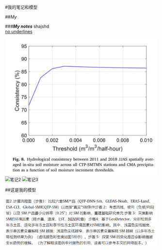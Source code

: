#我的笔记和模型

##_My_

###___My notes___
shajshd  
<u>no underlines</u>

![笔记1](images/5678.jpg)
![笔记2](images/note2.jpg)
![笔记3](images/note3.jpg)

##这是我的模型

![模型示例](videos/1234.jpg)
